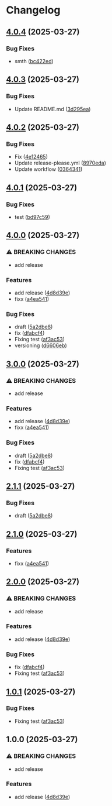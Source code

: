# Changelog

## [4.0.4](https://github.com/takost/go-example/compare/v4.0.3...v4.0.4) (2025-03-27)


### Bug Fixes

* smth ([bc422ed](https://github.com/takost/go-example/commit/bc422ed7f5508b2fc9b192bad0095b9fba3413cd))

## [4.0.3](https://github.com/takost/go-example/compare/v4.0.2...v4.0.3) (2025-03-27)


### Bug Fixes

* Update README.md ([3d295ea](https://github.com/takost/go-example/commit/3d295eaffb3037c6827e5b0dc11315a0bf830f0a))

## [4.0.2](https://github.com/takost/go-example/compare/v4.0.1...v4.0.2) (2025-03-27)


### Bug Fixes

* Fix ([4e12465](https://github.com/takost/go-example/commit/4e12465f38f0838e57d44d64429e47b4408aaf3f))
* Update release-please.yml ([8970eda](https://github.com/takost/go-example/commit/8970eda5316499fcfb101a96e8fe47b8217e1e34))
* Update workflow ([0364341](https://github.com/takost/go-example/commit/0364341c51763abde823ba112b82e27329b01018))

## [4.0.1](https://github.com/takost/go-example/compare/v4.0.0...v4.0.1) (2025-03-27)


### Bug Fixes

* test ([bd97c59](https://github.com/takost/go-example/commit/bd97c59ae28be50ebc4c2a894674014534786083))

## [4.0.0](https://github.com/takost/go-example/compare/v3.0.0...v4.0.0) (2025-03-27)


### ⚠ BREAKING CHANGES

* add release

### Features

* add release ([4d8d39e](https://github.com/takost/go-example/commit/4d8d39e9631b4d977b043b67f7026f3071b01549))
* fixx ([a4ea541](https://github.com/takost/go-example/commit/a4ea541c7917ad88774b6fda022a998787c21e5a))


### Bug Fixes

* draft ([5a2dbe8](https://github.com/takost/go-example/commit/5a2dbe858b1ed1ab452e9430f12cdec47216f05b))
* fix ([dfabcf4](https://github.com/takost/go-example/commit/dfabcf46fcee8622b843adc29bc89c85cda4baef))
* Fixing test ([af3ac53](https://github.com/takost/go-example/commit/af3ac53a008d1856ac165a386c4efd0c8eff5638))
* versioning ([d6606eb](https://github.com/takost/go-example/commit/d6606ebe3c978f35f6e086ba32ff9ba5eec01fe7))

## [3.0.0](https://github.com/takost/go-example/compare/v2.1.1...v3.0.0) (2025-03-27)


### ⚠ BREAKING CHANGES

* add release

### Features

* add release ([4d8d39e](https://github.com/takost/go-example/commit/4d8d39e9631b4d977b043b67f7026f3071b01549))
* fixx ([a4ea541](https://github.com/takost/go-example/commit/a4ea541c7917ad88774b6fda022a998787c21e5a))


### Bug Fixes

* draft ([5a2dbe8](https://github.com/takost/go-example/commit/5a2dbe858b1ed1ab452e9430f12cdec47216f05b))
* fix ([dfabcf4](https://github.com/takost/go-example/commit/dfabcf46fcee8622b843adc29bc89c85cda4baef))
* Fixing test ([af3ac53](https://github.com/takost/go-example/commit/af3ac53a008d1856ac165a386c4efd0c8eff5638))

## [2.1.1](https://github.com/takost/go-example/compare/v2.1.0...v2.1.1) (2025-03-27)


### Bug Fixes

* draft ([5a2dbe8](https://github.com/takost/go-example/commit/5a2dbe858b1ed1ab452e9430f12cdec47216f05b))

## [2.1.0](https://github.com/takost/go-example/compare/v2.0.0...v2.1.0) (2025-03-27)


### Features

* fixx ([a4ea541](https://github.com/takost/go-example/commit/a4ea541c7917ad88774b6fda022a998787c21e5a))

## [2.0.0](https://github.com/takost/go-example/compare/v1.0.1...v2.0.0) (2025-03-27)


### ⚠ BREAKING CHANGES

* add release

### Features

* add release ([4d8d39e](https://github.com/takost/go-example/commit/4d8d39e9631b4d977b043b67f7026f3071b01549))


### Bug Fixes

* fix ([dfabcf4](https://github.com/takost/go-example/commit/dfabcf46fcee8622b843adc29bc89c85cda4baef))
* Fixing test ([af3ac53](https://github.com/takost/go-example/commit/af3ac53a008d1856ac165a386c4efd0c8eff5638))

## [1.0.1](https://github.com/takost/go-example/compare/v1.0.0...v1.0.1) (2025-03-27)


### Bug Fixes

* Fixing test ([af3ac53](https://github.com/takost/go-example/commit/af3ac53a008d1856ac165a386c4efd0c8eff5638))

## 1.0.0 (2025-03-27)


### ⚠ BREAKING CHANGES

* add release

### Features

* add release ([4d8d39e](https://github.com/takost/go-example/commit/4d8d39e9631b4d977b043b67f7026f3071b01549))
